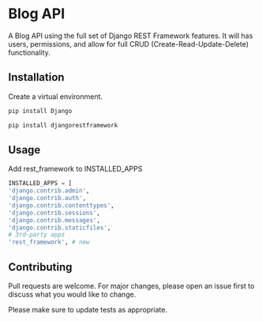 # Blog API

A Blog API using the full set of Django REST Framework features.
It will has users, permissions, and allow for full CRUD (Create-Read-Update-Delete) functionality.

## Installation

Create a virtual environment.

```bash
pip install Django
```
```bash
pip install djangorestframework
```


## Usage

Add rest_framework to INSTALLED_APPS

```python
INSTALLED_APPS = [
'django.contrib.admin',
'django.contrib.auth',
'django.contrib.contenttypes',
'django.contrib.sessions',
'django.contrib.messages',
'django.contrib.staticfiles',
# 3rd-party apps
'rest_framework', # new
```

## Contributing
Pull requests are welcome. For major changes, please open an issue first to discuss what you would like to change.

Please make sure to update tests as appropriate.
